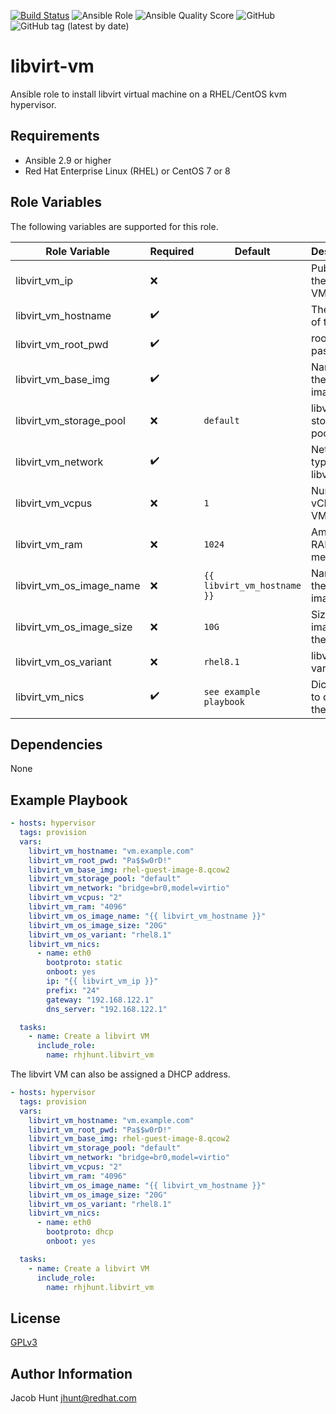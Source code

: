 [![Build Status](https://travis-ci.com/rhjhunt/ansible-role-libvirt-vm.svg?branch=master)](https://travis-ci.com/rhjhunt/ansible-role-libvirt-vm)
![Ansible Role](https://img.shields.io/ansible/role/46390)
![Ansible Quality Score](https://img.shields.io/ansible/quality/46390)
![GitHub](https://img.shields.io/github/license/rhjhunt/ansible-role-libvirt-vm)
![GitHub tag (latest by date)](https://img.shields.io/github/v/tag/rhjhunt/ansible-role-libvirt-vm)

libvirt-vm
=============

Ansible role to install libvirt virtual machine on a RHEL/CentOS kvm hypervisor.

Requirements
------------

- Ansible 2.9 or higher
- Red Hat Enterprise Linux (RHEL) or CentOS 7 or 8

Role Variables
--------------

The following variables are supported for this role.

Role Variable | Required | Default | Description
--------------|----------|---------|------------
libvirt_vm_ip | :x: | | Public IP of the libvirt VM |
libvirt_vm_hostname | :heavy_check_mark: | | The FQDN of the VM |
libvirt_vm_root_pwd | :heavy_check_mark: | | root user password |
libvirt_vm_base_img | :heavy_check_mark: | | Name of the base image |
libvirt_vm_storage_pool | :x: | `default` | libvirt storage pool |
libvirt_vm_network | :heavy_check_mark: | | Network type for libvirt vm |
libvirt_vm_vcpus | :x: | ```1``` | Number of vCPUS for VM |
libvirt_vm_ram | :x: | ```1024``` | Amount of RAM in megabytes |
libvirt_vm_os_image_name | :x: | ```{{ libvirt_vm_hostname }}``` | Name of the VM image |
libvirt_vm_os_image_size | :x: | ```10G``` | Size of OS image of the VM |
libvirt_vm_os_variant | :x: | ```rhel8.1``` | libvirt os-variant |
libvirt_vm_nics | :heavy_check_mark: | ```see example playbook``` | Dictionary to define the VM NIC |

Dependencies
------------

None

Example Playbook
----------------

```yaml
- hosts: hypervisor
  tags: provision
  vars:
    libvirt_vm_hostname: "vm.example.com"
    libvirt_vm_root_pwd: "Pa$$w0rD!"
    libvirt_vm_base_img: rhel-guest-image-8.qcow2
    libvirt_vm_storage_pool: "default"
    libvirt_vm_network: "bridge=br0,model=virtio"
    libvirt_vm_vcpus: "2"
    libvirt_vm_ram: "4096"
    libvirt_vm_os_image_name: "{{ libvirt_vm_hostname }}"
    libvirt_vm_os_image_size: "20G"
    libvirt_vm_os_variant: "rhel8.1"
    libvirt_vm_nics:
      - name: eth0
        bootproto: static
        onboot: yes
        ip: "{{ libvirt_vm_ip }}"
        prefix: "24"
        gateway: "192.168.122.1"
        dns_server: "192.168.122.1"

  tasks:
    - name: Create a libvirt VM
      include_role:
        name: rhjhunt.libvirt_vm
```

The libvirt VM can also be assigned a DHCP address.

```yaml
- hosts: hypervisor
  tags: provision
  vars:
    libvirt_vm_hostname: "vm.example.com"
    libvirt_vm_root_pwd: "Pa$$w0rD!"
    libvirt_vm_base_img: rhel-guest-image-8.qcow2
    libvirt_vm_storage_pool: "default"
    libvirt_vm_network: "bridge=br0,model=virtio"
    libvirt_vm_vcpus: "2"
    libvirt_vm_ram: "4096"
    libvirt_vm_os_image_name: "{{ libvirt_vm_hostname }}"
    libvirt_vm_os_image_size: "20G"
    libvirt_vm_os_variant: "rhel8.1"
    libvirt_vm_nics:
      - name: eth0
        bootproto: dhcp
        onboot: yes

  tasks:
    - name: Create a libvirt VM
      include_role:
        name: rhjhunt.libvirt_vm
```

License
-------

[GPLv3](LICENSE)

Author Information
------------------

Jacob Hunt <jhunt@redhat.com>
